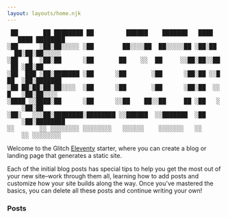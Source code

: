 ```yaml
---
layout: layouts/home.njk
---
```


<div class="toilet-banner" style="font-family: monospace, fixed; font-weight: bold;">
<span style="">&#160;&#9608;&#9608;&#160;&#160;&#160;&#160;&#160;&#160;&#160;&#9608;&#9608;&#160;&#9608;&#9608;&#9608;&#9608;&#9608;&#9608;&#9608;&#9608;&#160;&#9608;&#9608;&#160;&#160;&#160;&#160;&#160;&#160;&#160;&#160;&#160;&#9608;&#9608;&#9608;&#9608;&#9608;&#9608;&#160;&#160;&#160;&#160;&#9608;&#9608;&#9608;&#9608;&#9608;&#9608;&#9608;&#160;&#160;&#160;&#9608;&#9608;&#9608;&#9608;&#160;&#160;&#160;&#160;&#160;&#9608;&#9608;&#9608;&#9608;&#160;&#9608;&#9608;&#9608;&#9608;&#9608;&#9608;&#9608;&#9608;</span><br />
<span style="">&#9617;&#9608;&#9608;&#160;&#160;&#160;&#160;&#160;&#160;&#9617;&#9608;&#9608;&#9617;&#9608;&#9608;&#9617;&#9617;&#9617;&#9617;&#9617;&#160;&#9617;&#9608;&#9608;&#160;&#160;&#160;&#160;&#160;&#160;&#160;&#160;&#9608;&#9608;&#9617;&#9617;&#9617;&#9617;&#9608;&#9608;&#160;&#160;&#9608;&#9608;&#9617;&#9617;&#9617;&#9617;&#9617;&#9608;&#9608;&#160;&#9617;&#9608;&#9608;&#9617;&#9608;&#9608;&#160;&#160;&#160;&#9608;&#9608;&#9617;&#9608;&#9608;&#9617;&#9608;&#9608;&#9617;&#9617;&#9617;&#9617;&#9617;&#160;</span><br />
<span style="">&#9617;&#9608;&#9608;&#160;&#160;&#160;&#9608;&#160;&#160;&#9617;&#9608;&#9608;&#9617;&#9608;&#9608;&#160;&#160;&#160;&#160;&#160;&#160;&#9617;&#9608;&#9608;&#160;&#160;&#160;&#160;&#160;&#160;&#160;&#9608;&#9608;&#160;&#160;&#160;&#160;&#9617;&#9617;&#160;&#160;&#9608;&#9608;&#160;&#160;&#160;&#160;&#160;&#9617;&#9617;&#9608;&#9608;&#9617;&#9608;&#9608;&#9617;&#9617;&#9608;&#9608;&#160;&#9608;&#9608;&#160;&#9617;&#9608;&#9608;&#9617;&#9608;&#9608;&#160;&#160;&#160;&#160;&#160;&#160;</span><br />
<span style="">&#9617;&#9608;&#9608;&#160;&#160;&#9608;&#9608;&#9608;&#160;&#9617;&#9608;&#9608;&#9617;&#9608;&#9608;&#9608;&#9608;&#9608;&#9608;&#9608;&#160;&#9617;&#9608;&#9608;&#160;&#160;&#160;&#160;&#160;&#160;&#9617;&#9608;&#9608;&#160;&#160;&#160;&#160;&#160;&#160;&#160;&#9617;&#9608;&#9608;&#160;&#160;&#160;&#160;&#160;&#160;&#9617;&#9608;&#9608;&#9617;&#9608;&#9608;&#160;&#9617;&#9617;&#9608;&#9608;&#9608;&#160;&#160;&#9617;&#9608;&#9608;&#9617;&#9608;&#9608;&#9608;&#9608;&#9608;&#9608;&#9608;&#160;</span><br />
<span style="">&#9617;&#9608;&#9608;&#160;&#9608;&#9608;&#9617;&#9608;&#9608;&#9617;&#9608;&#9608;&#9617;&#9608;&#9608;&#9617;&#9617;&#9617;&#9617;&#160;&#160;&#9617;&#9608;&#9608;&#160;&#160;&#160;&#160;&#160;&#160;&#9617;&#9608;&#9608;&#160;&#160;&#160;&#160;&#160;&#160;&#160;&#9617;&#9608;&#9608;&#160;&#160;&#160;&#160;&#160;&#160;&#9617;&#9608;&#9608;&#9617;&#9608;&#9608;&#160;&#160;&#9617;&#9617;&#9608;&#160;&#160;&#160;&#9617;&#9608;&#9608;&#9617;&#9608;&#9608;&#9617;&#9617;&#9617;&#9617;&#160;&#160;</span><br />
<span style="">&#9617;&#9608;&#9608;&#9608;&#9608;&#160;&#9617;&#9617;&#9608;&#9608;&#9608;&#9608;&#9617;&#9608;&#9608;&#160;&#160;&#160;&#160;&#160;&#160;&#9617;&#9608;&#9608;&#160;&#160;&#160;&#160;&#160;&#160;&#9617;&#9617;&#9608;&#9608;&#160;&#160;&#160;&#160;&#9608;&#9608;&#9617;&#9617;&#9608;&#9608;&#160;&#160;&#160;&#160;&#160;&#9608;&#9608;&#160;&#9617;&#9608;&#9608;&#160;&#160;&#160;&#9617;&#160;&#160;&#160;&#160;&#9617;&#9608;&#9608;&#9617;&#9608;&#9608;&#160;&#160;&#160;&#160;&#160;&#160;</span><br />
<span style="">&#9617;&#9608;&#9608;&#9617;&#160;&#160;&#160;&#9617;&#9617;&#9617;&#9608;&#9608;&#9617;&#9608;&#9608;&#9608;&#9608;&#9608;&#9608;&#9608;&#9608;&#9617;&#9608;&#9608;&#9608;&#9608;&#9608;&#9608;&#9608;&#9608;&#160;&#9617;&#9617;&#9608;&#9608;&#9608;&#9608;&#9608;&#9608;&#160;&#160;&#9617;&#9617;&#9608;&#9608;&#9608;&#9608;&#9608;&#9608;&#9608;&#160;&#160;&#9617;&#9608;&#9608;&#160;&#160;&#160;&#160;&#160;&#160;&#160;&#160;&#9617;&#9608;&#9608;&#9617;&#9608;&#9608;&#9608;&#9608;&#9608;&#9608;&#9608;&#9608;</span><br />
<span style="">&#9617;&#9617;&#160;&#160;&#160;&#160;&#160;&#160;&#160;&#9617;&#9617;&#160;&#9617;&#9617;&#9617;&#9617;&#9617;&#9617;&#9617;&#9617;&#160;&#9617;&#9617;&#9617;&#9617;&#9617;&#9617;&#9617;&#9617;&#160;&#160;&#160;&#9617;&#9617;&#9617;&#9617;&#9617;&#9617;&#160;&#160;&#160;&#160;&#9617;&#9617;&#9617;&#9617;&#9617;&#9617;&#9617;&#160;&#160;&#160;&#9617;&#9617;&#160;&#160;&#160;&#160;&#160;&#160;&#160;&#160;&#160;&#9617;&#9617;&#160;&#9617;&#9617;&#9617;&#9617;&#9617;&#9617;&#9617;&#9617;&#160;</span><br />
</div>



Welcome to the Glitch [Eleventy](https://www.11ty.dev/) starter, where you can create a blog or landing page that generates a static site.

Each of the initial blog posts has special tips to help you get the most out of your new site–work through them all, learning how to add posts and customize how your site builds along the way. Once you've mastered the basics, you can delete all these posts and continue writing your own!

### Posts

